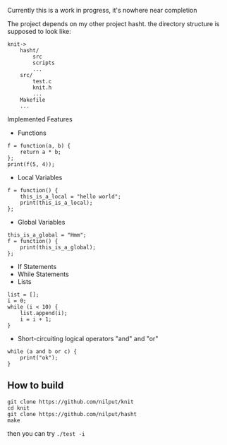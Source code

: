 Currently this is a work in progress, it's nowhere near completion

The project depends on my other project hasht.
the directory structure is supposed to look like:

    knit->
        hasht/
            src
            scripts
            ...
        src/
            test.c
            knit.h
            ...
        Makefile
        ...


Implemented Features
* Functions
```
f = function(a, b) {
    return a * b;
};
print(f(5, 4));
```
* Local Variables
```
f = function() {
    this_is_a_local = "hello world";
    print(this_is_a_local);
};
```
* Global Variables
```
this_is_a_global = "Hmm";
f = function() {
    print(this_is_a_global);
};
```
* If Statements
* While Statements
* Lists
```
list = [];
i = 0;
while (i < 10) {
    list.append(i);
    i = i + 1;
}
```
* Short-circuiting logical operators "and" and "or"
```
while (a and b or c) {
    print("ok");
}
```

## How to build
```
git clone https://github.com/nilput/knit
cd knit
git clone https://github.com/nilput/hasht
make
```
then you can try 
`
./test -i
`
